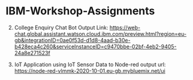# IBM-Workshop-Assignments 
2. College Enquiry Chat Bot Output Link:
https://web-chat.global.assistant.watson.cloud.ibm.com/preview.html?region=eu-gb&integrationID=0ae0f53d-d1d8-4aad-b30e-b428eca4c260&serviceInstanceID=c9470bbe-02bf-4eb2-9405-24a8e271523f

3. IoT Application using IoT Sensor Data to Node-red output url:
https://node-red-vlmmk-2020-10-01.eu-gb.mybluemix.net/ui
